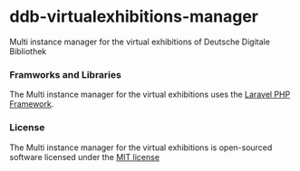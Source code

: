 # ddb-virtualexhibitions-manager

Multi instance manager for the virtual exhibitions of Deutsche Digitale Bibliothek


### Framworks and Libraries

The Multi instance manager for the virtual exhibitions uses the [Laravel PHP Framework](http://laravel.com).


### License

The Multi instance manager for the virtual exhibitions is open-sourced software licensed under the [MIT license](http://opensource.org/licenses/MIT)